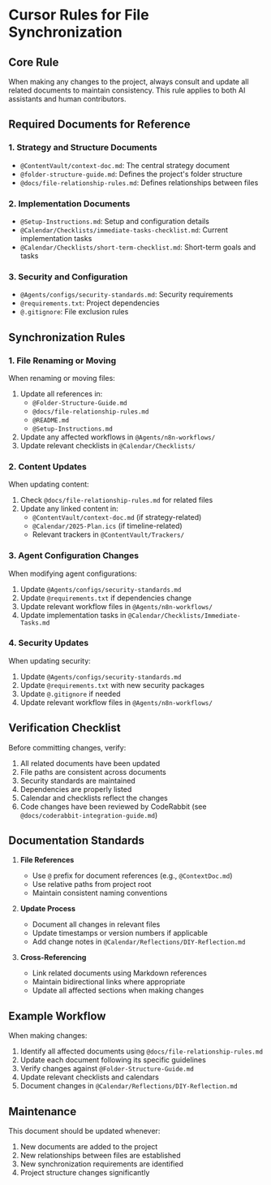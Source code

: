# Cursor Rules for File Synchronization

## Core Rule
When making any changes to the project, always consult and update all related documents to maintain consistency. This rule applies to both AI assistants and human contributors.

## Required Documents for Reference

### 1. Strategy and Structure Documents
- `@ContentVault/context-doc.md`: The central strategy document
- `@folder-structure-guide.md`: Defines the project's folder structure
- `@docs/file-relationship-rules.md`: Defines relationships between files

### 2. Implementation Documents
- `@Setup-Instructions.md`: Setup and configuration details
- `@Calendar/Checklists/immediate-tasks-checklist.md`: Current implementation tasks
- `@Calendar/Checklists/short-term-checklist.md`: Short-term goals and tasks

### 3. Security and Configuration
- `@Agents/configs/security-standards.md`: Security requirements
- `@requirements.txt`: Project dependencies
- `@.gitignore`: File exclusion rules

## Synchronization Rules

### 1. File Renaming or Moving
When renaming or moving files:
1. Update all references in:
   - `@Folder-Structure-Guide.md`
   - `@docs/file-relationship-rules.md`
   - `@README.md`
   - `@Setup-Instructions.md`
2. Update any affected workflows in `@Agents/n8n-workflows/`
3. Update relevant checklists in `@Calendar/Checklists/`

### 2. Content Updates
When updating content:
1. Check `@docs/file-relationship-rules.md` for related files
2. Update any linked content in:
   - `@ContentVault/context-doc.md` (if strategy-related)
   - `@Calendar/2025-Plan.ics` (if timeline-related)
   - Relevant trackers in `@ContentVault/Trackers/`

### 3. Agent Configuration Changes
When modifying agent configurations:
1. Update `@Agents/configs/security-standards.md`
2. Update `@requirements.txt` if dependencies change
3. Update relevant workflow files in `@Agents/n8n-workflows/`
4. Update implementation tasks in `@Calendar/Checklists/Immediate-Tasks.md`

### 4. Security Updates
When updating security:
1. Update `@Agents/configs/security-standards.md`
2. Update `@requirements.txt` with new security packages
3. Update `@.gitignore` if needed
4. Update relevant workflow files in `@Agents/n8n-workflows/`

## Verification Checklist

Before committing changes, verify:
1. All related documents have been updated
2. File paths are consistent across documents
3. Security standards are maintained
4. Dependencies are properly listed
5. Calendar and checklists reflect the changes
6. Code changes have been reviewed by CodeRabbit (see `@docs/coderabbit-integration-guide.md`)

## Documentation Standards

1. **File References**
   - Use `@` prefix for document references (e.g., `@ContextDoc.md`)
   - Use relative paths from project root
   - Maintain consistent naming conventions

2. **Update Process**
   - Document all changes in relevant files
   - Update timestamps or version numbers if applicable
   - Add change notes in `@Calendar/Reflections/DIY-Reflection.md`

3. **Cross-Referencing**
   - Link related documents using Markdown references
   - Maintain bidirectional links where appropriate
   - Update all affected sections when making changes

## Example Workflow

When making changes:
1. Identify all affected documents using `@docs/file-relationship-rules.md`
2. Update each document following its specific guidelines
3. Verify changes against `@Folder-Structure-Guide.md`
4. Update relevant checklists and calendars
5. Document changes in `@Calendar/Reflections/DIY-Reflection.md`

## Maintenance

This document should be updated whenever:
1. New documents are added to the project
2. New relationships between files are established
3. New synchronization requirements are identified
4. Project structure changes significantly